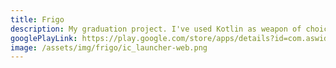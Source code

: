 ```yaml
---
title: Frigo
description: My graduation project. I've used Kotlin as weapon of choice for Android app. It uses Realm for storage and Retrofit for communication. App uses GCM for instant data synchronisation and request caching if internet is not available. Backend of app is made in ExpressJS working on Heroku with MongoDB database. During development, I started an open source library for Android notifications called - Notti.
googlePlayLink: https://play.google.com/store/apps/details?id=com.aswiderski.frigo
image: /assets/img/frigo/ic_launcher-web.png
---
```

